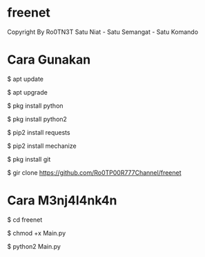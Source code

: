 # freenet
Copyright By Ro0TN3T
Satu Niat - Satu Semangat - Satu Komando

# Cara Gunakan
$ apt update

$ apt upgrade

$ pkg install python

$ pkg install python2

$ pip2 install requests

$ pip2 install mechanize

$ pkg install git

$ gir clone https://github.com/Ro0TP00R777Channel/freenet



# Cara M3nj4l4nk4n 



$ cd freenet

$ chmod +x Main.py

$ python2 Main.py
